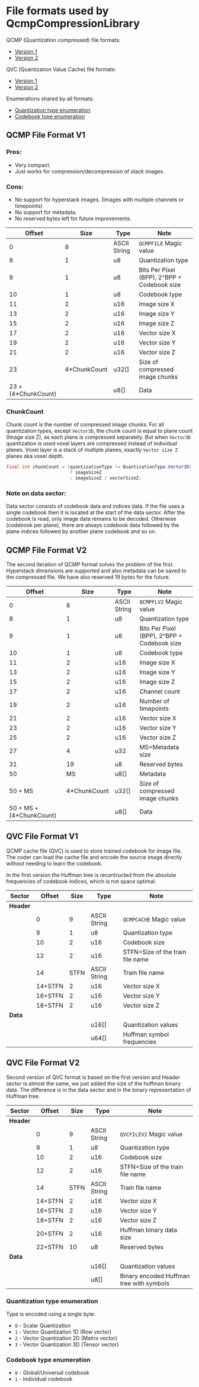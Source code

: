 # File formats used by QcmpCompressionLibrary


QCMP (Quantization compressed) file formats:
- [Version 1](#qcmp-file-format-v1)
- [Version 2](#qcmp-file-format-v2)

QVC (Quantization Value Cache) file formats:
- [Version 1](#qvc-file-format-v1)
- [Version 2](#qvc-file-format-v2)

Enumerations shared by all formats:
- [Quantization type enumeration](#quantization-type-enumeration)
- [Codebook type enumeration](#codebook-type-enumeration)

## QCMP File Format V1

### Pros:
- Very compact.
- Just works for compression/decompression of stack images.
### Cons:
- No support for hyperstack images. (Images with multiple channels or timepoints)
- No support for metadata.
- No reserved bytes left for future improvements.

| Offset              | Size         | Type         | Note                                        |
| ------------------- | ------------ | ------------ | ------------------------------------------- |
| 0                   | 8            | ASCII String | `QCMPFILE` Magic value                      |
| 8                   | 1            | u8           | Quantization type                           |
| 9                   | 1            | u8           | Bits Per Pixel (BPP), 2^BPP = Codebook size |
| 10                  | 1            | u8           | Codebook type                               |
| 11                  | 2            | u16          | Image size X                                |
| 13                  | 2            | u16          | Image size Y                                |
| 15                  | 2            | u16          | Image size Z                                |
| 17                  | 2            | u16          | Vector size X                               |
| 19                  | 2            | u16          | Vector size Y                               |
| 21                  | 2            | u16          | Vector size Z                               |
| 23                  | 4*ChunkCount | u32[]        | Size of compressed image chunks             |
| 23 + (4*ChunkCount) |              | u8[]         | Data                                        |

### ChunkCount
Chunk count is the number of compressed image chunks. For all quantization types, except `Vector3D`, the chunk count is equal to plane count (Image size Z), as each plane is compressed separately.
But when `Vector3D` quantization is used voxel layers are compressed instead of individual planes. Voxel layer is a stack of multiple planes, exactly `Vector size Z` planes aka voxel depth.
```java
final int chunkCount = (quantizationType != QuantizationType.Vector3D)
                        ? imageSizeZ
                        : imageSizeZ / vectorSizeZ;
```

### Note on data sector:
Data sector consists of codebook data and indices data. If the file uses a single codebook then it is located at the start of the data sector. After the codebook is read, only image data remains to be decoded.
Otherwise (codebook per plane), there are always codebook data followed by the plane indices followed by another plane codebook and so on.

## QCMP File Format V2
The second iteration of QCMP format solves the problem of the first. Hyperstack dimensions are supported and also metadata can be saved to the compressed file. We have also reserved 19 bytes for the future.

| Offset                   | Size         | Type         | Note                                        |
| ------------------------ | ------------ | ------------ | ------------------------------------------- |
| 0                        | 8            | ASCII String | `QCMPFLV2` Magic value                      |
| 8                        | 1            | u8           | Quantization type                           |
| 9                        | 1            | u8           | Bits Per Pixel (BPP), 2^BPP = Codebook size |
| 10                       | 1            | u8           | Codebook type                               |
| 11                       | 2            | u16          | Image size X                                |
| 13                       | 2            | u16          | Image size Y                                |
| 15                       | 2            | u16          | Image size Z                                |
| 17                       | 2            | u16          | Channel count                               |
| 19                       | 2            | u16          | Number of timepoints                        |
| 21                       | 2            | u16          | Vector size X                               |
| 23                       | 2            | u16          | Vector size Y                               |
| 25                       | 2            | u16          | Vector size Z                               |
| 27                       | 4            | u32          | MS=Metadata size                            |
| 31                       | 19           | u8           | Reserved bytes                              |
| 50                       | MS           | u8[]         | Metadata                                    |
| 50 + MS                  | 4*ChunkCount | u32[]        | Size of compressed image chunks             |
| 50 + MS + (4*ChunkCount) |              | u8[]         | Data                                        |


## QVC File Format V1
QCMP cache file (QVC) is used to store trained codebook for image file. The coder can load the cache file and encode the source image directly without needing to learn the codebook.

In the first version the Huffman tree is recontructed from the absolute frequencies of codebook indices, which is not space optimal.

| Sector     | Offset  | Size | Type         | Note                             |
| ---------- | ------- | ---- | ------------ | -------------------------------- |
| **Header** |         |      |              |                                  |
|            | 0       | 9    | ASCII String | `QCMPCACHE` Magic value          |
|            | 9       | 1    | u8           | Quantization type                |
|            | 10      | 2    | u16          | Codebook size                    |
|            | 12      | 2    | u16          | STFN=Size of the train file name |
|            | 14      | STFN | ASCII String | Train file name                  |
|            | 14+STFN | 2    | u16          | Vector size X                    |
|            | 16+STFN | 2    | u16          | Vector size Y                    |
|            | 18+STFN | 2    | u16          | Vector size Z                    |
| **Data**   |         |      |              |
|            |         |      | u16[]        | Quantization values              |
|            |         |      | u64[]        | Huffman symbol frequencies       |

## QVC File Format V2
Second version of QVC format is based on the first version and Header sector is almost the same, we just added the size of the huffman binary data.
The difference is in the data sector and in the binary representation of Huffman tree.

| Sector     | Offset  | Size | Type         | Note                                     |
| ---------- | ------- | ---- | ------------ | ---------------------------------------- |
| **Header** |         |      |              |                                          |
|            | 0       | 9    | ASCII String | `QVCFILEV2` Magic value                  |
|            | 9       | 1    | u8           | Quantization type                        |
|            | 10      | 2    | u16          | Codebook size                            |
|            | 12      | 2    | u16          | STFN=Size of the train file name         |
|            | 14      | STFN | ASCII String | Train file name                          |
|            | 14+STFN | 2    | u16          | Vector size X                            |
|            | 16+STFN | 2    | u16          | Vector size Y                            |
|            | 18+STFN | 2    | u16          | Vector size Z                            |
|            | 20+STFN | 2    | u16          | Huffman binary data size                 |
|            | 22+STFN | 10   | u8           | Reserved bytes                           |
| **Data**   |         |      |              |
|            |         |      | u16[]        | Quantization values                      |
|            |         |      | u8[]         | Binary encoded Huffman tree with symbols |

### Quantization type enumeration
Type is encoded using a single byte.
- `0` - Scalar Quantization
- `1` - Vector Quantization 1D (Row vector)
- `2` - Vector Quantization 2D (Matrix vector)
- `3` - Vector Quantization 3D (Tensor vector)

### Codebook type enumeration
- `0` - Global/Universal codebook
- `1` - Individual codebook